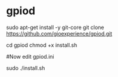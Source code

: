 # gpiod

sudo apt-get install -y git-core
git clone https://github.com/gioexperience/gpiod.git

cd gpiod
chmod +x install.sh

#Now edit gpiod.ini


sudo ./install.sh

